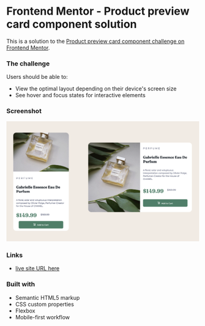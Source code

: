 # Frontend Mentor - Product preview card component solution

This is a solution to the [Product preview card component challenge on Frontend Mentor](https://www.frontendmentor.io/challenges/product-preview-card-component-GO7UmttRfa).


### The challenge

Users should be able to:

- View the optimal layout depending on their device's screen size
- See hover and focus states for interactive elements

### Screenshot

![](/images/Screenshot%202022-08-10%20at%2000.09.35.png)

### Links

- [live site URL here](https://your-live-site-url.com)


### Built with

- Semantic HTML5 markup
- CSS custom properties
- Flexbox
- Mobile-first workflow


